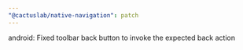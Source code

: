 ```yaml
---
"@cactuslab/native-navigation": patch
---
```


android: Fixed toolbar back button to invoke the expected back action
